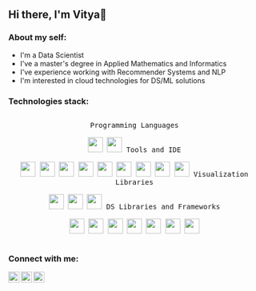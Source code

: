 ## Hi there, I'm Vitya👋

### About my self:

- I'm a Data Scientist
- I've a master's degree in Applied Mathematics and Informatics
- I've experience working with Recommender Systems and NLP
- I'm interested in cloud technologies for DS/ML solutions

### Technologies stack:
<p style="display: inline-block;" align="center">
  <kbd>
    <kbd>Programming Languages</kbd>
    <br>
    <br>
    <img width="30px" src="https://img.icons8.com/color/344/python--v1.svg" />
    <img width="30px" src="https://img.icons8.com/color/344/mysql-logo.svg" /> 
  </kbd>
  
  <kbd>
    <kbd>Tools and IDE</kbd>
    <br>
    <br>
    <img width="30px" src="https://img.icons8.com/fluency/344/jupyter.svg" />
    <img width="30px" src="https://img.icons8.com/color/344/pycharm.svg" />
    <img width="30px" src="https://upload.wikimedia.org/wikipedia/commons/d/d0/Google_Colaboratory_SVG_Logo.svg" />
    <img width="30px" src="https://img.icons8.com/color/344/microsoft-sql-server.svg" />
    <img width="30px" src="https://www.svgrepo.com/show/303679/aws-logo-logo.svg" />
    <img width="30px" src="https://img.icons8.com/fluency/344/anaconda--v2.svg" />
    <img width="30px" src="https://img.icons8.com/color/344/jira.svg" />
    <img width="30px" src="https://img.icons8.com/color/344/git.svg" />
    <img width="30px" src="https://img.icons8.com/ios/344/flask.svg" />
    
  </kbd>

  
   <kbd>
    <kbd>Visualization Libraries</kbd>
    <br>
    <br>
    <img width="30px" src="https://seaborn.pydata.org/_images/logo-tall-lightbg.svg" />
    <img width="30px" src="https://upload.wikimedia.org/wikipedia/commons/0/01/Created_with_Matplotlib-logo.svg" />
    <img width="30px" src="https://symbols.getvecta.com/stencil_92/7_plotly-official.8bbcd93bcc.svg" />
  </kbd>
  
    
   <kbd>
    <kbd>DS Libraries and Frameworks</kbd>
    <br>
    <br>
    <img width="30px" src="https://upload.wikimedia.org/wikipedia/commons/2/22/Pandas_mark.svg" />
    <img width="30px" src="https://img.icons8.com/color/344/numpy.svg" />
    <img width="30px" src="https://scipy.org/images/logo.svg" />
    <img width="30px" src="https://upload.wikimedia.org/wikipedia/commons/0/05/Scikit_learn_logo_small.svg" />
    <img width="30px" src="https://cdn.jsdelivr.net/gh/devicons/devicon/icons/tensorflow/tensorflow-original.svg" />
    <img width="30px" src="https://upload.wikimedia.org/wikipedia/commons/a/ae/Keras_logo.svg" />
    <img width="30px" src="https://upload.wikimedia.org/wikipedia/commons/1/10/PyTorch_logo_icon.svg" />
     
  </kbd>

### Connect with me:

[<img align="left" alt="viktor_zuev | LinkedIn" width="22px" src="https://img.icons8.com/color/344/linkedin.svg" />][LinkedIn]
[<img align="left" alt="viktor_zuev | Telegram" width="22px" src="https://img.icons8.com/color/344/telegram-app--v1.svg" />][Telegram]
[<img align="left" alt="viktor_zuev | Instagram" width="22px" src="https://img.icons8.com/fluency/344/instagram-new.svg" />][Instagram]  


[LinkedIn]: https://www.linkedin.com/in/viktor-zuev/
[Instagram]: https://www.instagram.com/viktor_zuev
[Telegram]: https://t.me/viktor_zuev
